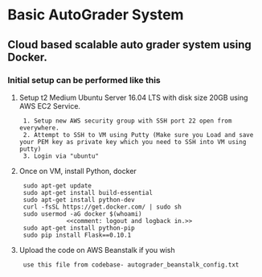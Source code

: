 # Basic AutoGrader System

## Cloud based scalable auto grader system using Docker.

### Initial setup can be performed like this  

1. Setup t2 Medium Ubuntu Server 16.04 LTS with disk size 20GB using AWS EC2 Service.

        1. Setup new AWS security group with SSH port 22 open from everywhere.
        2. Attempt to SSH to VM using Putty (Make sure you Load and save your PEM key as private key which you need to SSH into VM using putty)
        3. Login via "ubuntu"
        
2. Once on VM, install Python, docker

        sudo apt-get update
        sudo apt-get install build-essential
        sudo apt-get install python-dev
        curl -fsSL https://get.docker.com/ | sudo sh
        sudo usermod -aG docker $(whoami)      
                    <<comment: logout and logback in.>> 
        sudo apt-get install python-pip
        sudo pip install Flask==0.10.1
        
3. Upload the code on AWS Beanstalk if you wish
        
        use this file from codebase- autograder_beanstalk_config.txt

